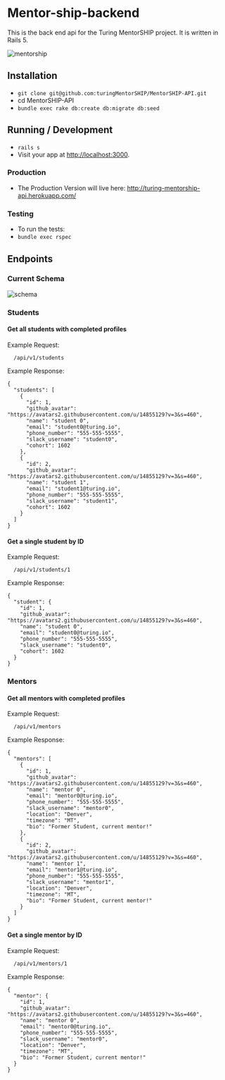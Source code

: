 # Mentor-ship-backend
This is the back end api for the Turing MentorSHIP project. It is written in Rails 5.

![mentorship](https://s3.amazonaws.com/f.cl.ly/items/1o2y3w262I2b0A2G1a3B/Screen%20Shot%202016-07-20%20at%209.11.26%20PM.png?v=d5da8526)

## Installation

* `git clone git@github.com:turingMentorSHIP/MentorSHIP-API.git`
* cd MentorSHIP-API
* `bundle exec rake db:create db:migrate db:seed`

## Running / Development

* `rails s`
* Visit your app at [http://localhost:3000](http://localhost:3000).

### Production

* The Production Version will live here: http://turing-mentorship-api.herokuapp.com/

### Testing

* To run the tests:
* `bundle exec rspec`

## Endpoints

### Current Schema
![schema](https://s3.amazonaws.com/mentorship-api/MentorshipSchema2.jpg)

### Students

#### Get all students with completed profiles

Example Request:
```
  /api/v1/students
```

Example Response:
```
{
  "students": [
    {
      "id": 1,
      "github_avatar": "https://avatars2.githubusercontent.com/u/14855129?v=3&s=460",
      "name": "student 0",
      "email": "student0@turing.io",
      "phone_number": "555-555-5555",
      "slack_username": "student0",
      "cohort": 1602
    },
    {
      "id": 2,
      "github_avatar": "https://avatars2.githubusercontent.com/u/14855129?v=3&s=460",
      "name": "student 1",
      "email": "student1@turing.io",
      "phone_number": "555-555-5555",
      "slack_username": "student1",
      "cohort": 1602
    }
  ]
}
```

#### Get a single student by ID

Example Request:
```
  /api/v1/students/1
```

Example Response:
```
{
  "student": {
    "id": 1,
    "github_avatar":  "https://avatars2.githubusercontent.com/u/14855129?v=3&s=460",
    "name": "student 0",
    "email": "student0@turing.io",
    "phone_number": "555-555-5555",
    "slack_username": "student0",
    "cohort": 1602
  }
}
```

### Mentors

#### Get all mentors with completed profiles

Example Request:
```
  /api/v1/mentors
```

Example Response:
```
{
  "mentors": [
    {
      "id": 1,
      "github_avatar": "https://avatars2.githubusercontent.com/u/14855129?v=3&s=460",
      "name": "mentor 0",
      "email": "mentor0@turing.io",
      "phone_number": "555-555-5555",
      "slack_username": "mentor0",
      "location": "Denver",
      "timezone": "MT",
      "bio": "Former Student, current mentor!"
    },
    {
      "id": 2,
      "github_avatar": "https://avatars2.githubusercontent.com/u/14855129?v=3&s=460",
      "name": "mentor 1",
      "email": "mentor1@turing.io",
      "phone_number": "555-555-5555",
      "slack_username": "mentor1",
      "location": "Denver",
      "timezone": "MT",
      "bio": "Former Student, current mentor!"
    }
  ]
}
```

#### Get a single mentor by ID

Example Request:
```
  /api/v1/mentors/1
```

Example Response:
```
{
  "mentor": {
    "id": 1,
    "github_avatar": "https://avatars2.githubusercontent.com/u/14855129?v=3&s=460",
    "name": "mentor 0",
    "email": "mentor0@turing.io",
    "phone_number": "555-555-5555",
    "slack_username": "mentor0",
    "location": "Denver",
    "timezone": "MT",
    "bio": "Former Student, current mentor!"
  }
}
```
